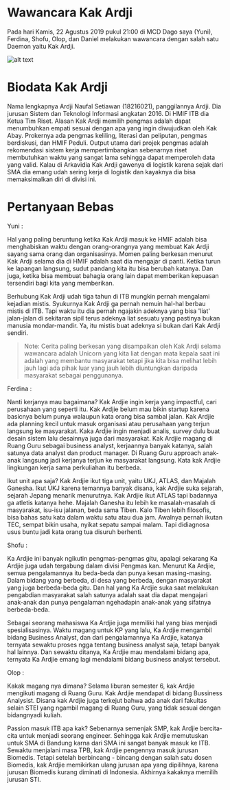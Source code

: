 # Wawancara Kak Ardji

Pada hari Kamis, 22 Agustus 2019 pukul 21:00 di MCD Dago saya (Yuni), Ferdina, Shofu, Olop, dan Daniel melakukan wawancara dengan salah satu Daemon yaitu Kak Ardji.

![alt text](./foto-16518054-16518147-16518305-16518310-16518348.jpg)


# Biodata Kak Ardji

Nama lengkapnya Ardji Naufal Setiawan (18216021), panggilannya Ardji. Dia jurusan Sistem dan Teknologi Informasi angkatan 2016. Di HMIF ITB dia Ketua Tim Riset. Alasan Kak Ardji memilih pengmas adalah dapat menumbuhkan empati sesuai dengan apa yang ingin diwujudkan oleh Kak Abay. Prokernya ada pengmas keliling, literasi dan peliputan, pengmas berdiskusi, dan HMIF Peduli. Output utama dari projek pengmas adalah rekomendasi sistem kerja mempertimbangkan sebenarnya riset membutuhkan waktu yang sangat lama sehingga dapat memperoleh data yang valid. Kalau di Arkavidia Kak Ardji gawenya di logistik karena sejak dari SMA dia emang udah sering kerja di logistik dan kayaknya dia bisa memaksimalkan diri di divisi ini.


# Pertanyaan Bebas

Yuni :

Hal yang paling beruntung ketika Kak Ardji masuk ke HMIF adalah bisa menghabiskan waktu dengan orang-orangnya yang membuat Kak Ardji sayang sama orang dan organisasinya. Momen paling berkesan menurut Kak Ardji selama dia di HMIF adalah saat dia mengajar di panti. Ketika turun ke lapangan langsung, sudut pandang kita itu bisa berubah katanya. Dan juga, ketika bisa membuat bahagia orang lain dapat memberikan kepuasan tersendiri bagi kita yang memberikan.

Berhubung Kak Ardji udah tiga tahun di ITB mungkin pernah mengalami kejadian mistis. Syukurnya Kak Ardji ga pernah nemuin hal-hal berbau mistis di ITB. Tapi waktu itu dia pernah ngajakin adeknya yang bisa 'liat' jalan-jalan di sekitaran sipil terus adeknya liat sesuatu yang pastinya bukan manusia mondar-mandir. Ya, itu mistis buat adeknya si bukan dari Kak Ardji sendiri.

> Note: Cerita paling berkesan yang disampaikan oleh Kak Ardji selama wawancara adalah Unicorn yang kita liat dengan mata kepala saat ini adalah yang membantu masyarakat tetapi jika kita bisa melihat lebih jauh lagi ada pihak luar yang jauh lebih diuntungkan daripada masyarakat sebagai penggunanya.

Ferdina :

Nanti kerjanya mau bagaimana?
Kak Ardjie ingin kerja yang impactful, cari perusahaan yang seperti itu. Kak Ardjie belum mau bikin startup karena basicnya belum punya walaupun kata orang bisa sambal jalan. Kak Ardjie ada planning kecil untuk masuk organisasi atau perusahaan yang terjun langsung ke masyarakat. Kaka Ardjie ingin menjadi analis, survey dulu buat desain sistem lalu desainnya juga dari masyarakat. Kak Ardjie magang di Ruang Guru sebagai business analyst, kerjaannya banyak katanya, salah satunya data analyst dan product manager. Di Ruang Guru approach anak-anak langsung jadi kerjanya terjun ke masyarakat langsung. Kata kak Ardjie lingkungan kerja sama perkuliahan itu berbeda.

Ikut unit apa saja?
Kak Ardjie ikut tiga unit, yaitu UKJ, ATLAS, dan Majalah Ganesha. Ikut UKJ karena temannya banyak disana, kak Ardjie suka sejarah, sejarah Jepang menarik menurutnya. Kak Ardjie ikut ATLAS tapi badannya ga atletis katanya hehe. Majalah Ganesha itu lebih ke masalah-masalah di masyarakat, isu-isu jalanan, beda sama Tiben. Kalo Tiben lebih filosofis, bisa bahas satu kata dalam waktu satu atau dua jam. Awalnya pernah ikutan TEC, sempat bikin usaha, nyikat sepatu sampai malam. Tapi didiagnosa usus buntu jadi kata orang tua disuruh berhenti.

Shofu :

Ka Ardjie ini banyak ngikutin pengmas-pengmas gitu, apalagi sekarang Ka Ardjie juga udah tergabung dalam divisi Pengmas kan. Menurut Ka Ardjie, semua pengalamannya itu beda-beda dan punya kesan masing-masing. Dalam bidang yang berbeda, di desa yang berbeda, dengan masyarakat yang juga berbeda-beda gitu. Dan hal yang  Ka Ardjie suka saat melakukan pengabdian masyarakat salah satunya adalah saat dia dapat mengajari anak-anak dan punya pengalaman ngehadapin anak-anak yang sifatnya berbeda-beda.

Sebagai seorang mahasiswa Ka Ardjie juga memiliki hal yang bias menjadi spesialisasinya. Waktu magang untuk KP yang lalu, Ka Ardjie mengambil bidang Business Analyst, dan dari pengalamannya Ka Ardjie, katanya ternyata sewaktu proses ngga tentang business analyst saja, tetapi banyak hal lainnya. Dan sewaktu ditanya, Ka Ardjie mau mendalami bidang apa, ternyata Ka Ardjie emang lagi mendalami bidang business analyst tersebut.

Olop :

Kakak magang nya dimana?
Selama liburan semester 6, kak Ardjie mengikuti magang di Ruang Guru. Kak Ardjie mendapat di bidang Bussiness Analysist. Disana kak Ardjie juga terkejut bahwa ada anak dari fakultas selain STEI yang ngambil magang di Ruang Guru, yang tidak sesuai dengan bidangnyadi kuliah.

Passion masuk ITB apa kak?
Sebenarnya semenjak SMP, kak Ardjie bercita-cita untuk menjadi seorang engineer. Sehingga kak Ardjie memutuskan untuk SMA di Bandung karna dari SMA ini sangat banyak masuk ke ITB. Sewaktu menjalani masa TPB, kak Ardjie pengennya masuk jurusan Biomedis. Tetapi setelah berbincang - bincang dengan salah satu dosen Biomedis, kak Ardjie memikirkan ulang jurusan apa yang dipilihnya, karena jurusan Biomedis kurang diminati di Indonesia. Akhirnya kakaknya memilih jurusan STI.

